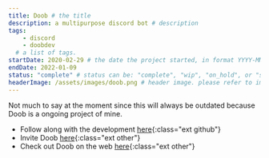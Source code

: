 ```yaml
---
title: Doob # the title
description: a multipurpose discord bot # description
tags:	
    - discord
    - doobdev
  # a list of tags.
startDate: 2020-02-29 # the date the project started, in format YYYY-MM-DD
endDate: 2022-01-09
status: "complete" # status can be: "complete", "wip", "on_hold", or "scrapped"
headerImage: /assets/images/doob.png # header image. please refer to image relative to site root.
---
```


Not much to say at the moment since this will always be outdated because Doob is a ongoing project of mine.

- Follow along with the development [here](https://github.com/DoobDev/Doob){:class="ext github"}
- Invite Doob [here](https://doob.link/invite){:class="ext other"}
- Check out Doob on the web [here](https://doobbot.com){:class="ext other"}
